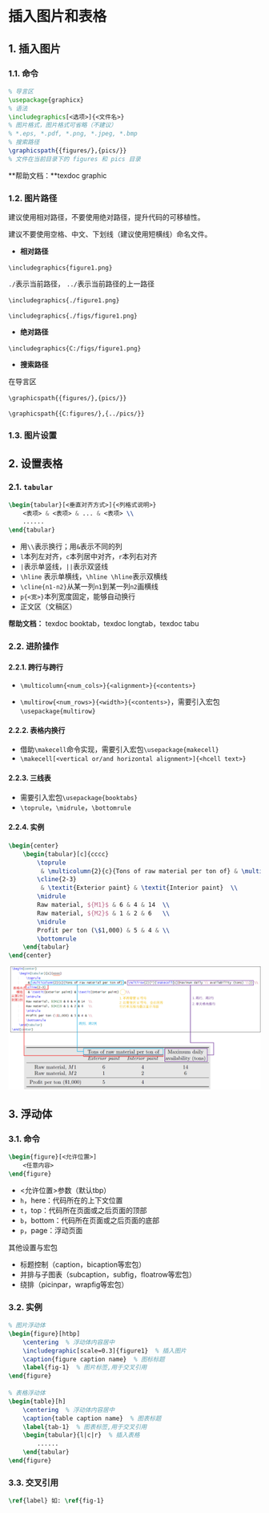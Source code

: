 # 插入图片和表格

## 1. 插入图片

### 1.1. 命令

```latex
% 导言区
\usepackage{graphicx}
% 语法
\includegraphics[<选项>]{<文件名>}
% 图片格式，图片格式可省略（不建议）
% *.eps, *.pdf, *.png, *.jpeg, *.bmp
% 搜索路径
\graphicspath{{figures/},{pics/}}
% 文件在当前目录下的 figures 和 pics 目录 
```

**帮助文档：**texdoc graphic

### 1.2. 图片路径

建议使用相对路径，不要使用绝对路径，提升代码的可移植性。

建议不要使用空格、中文、下划线（建议使用短横线）命名文件。

- **相对路径**

`\includegraphics{figure1.png}`

 `./`表示当前路径， `../`表示当前路径的上一路径

`\includegraphics{./figure1.png}`

`\includegraphics{./figs/figure1.png}`

- **绝对路径**

`\includegraphics{C:/figs/figure1.png}`

- **搜索路径**

在导言区

`\graphicspath{{figures/},{pics/}}`

`\graphicspath{{C:figures/},{../pics/}}`


### 1.3. 图片设置





## 2. 设置表格

### 2.1. `tabular`

```latex
\begin{tabular}[<垂直对齐方式>]{<列格式说明>}
	<表项> & <表项> & ... & <表项> \\
	......
\end{tabular}
```

- 用`\\`表示换行；用`&`表示不同的列
- `l`本列左对齐，`c`本列居中对齐，`r`本列右对齐
- `|`表示单竖线，`||`表示双竖线
- `\hline` 表示单横线，`\hline \hline`表示双横线
- `\cline{n1-n2}`从某一列`n1`到某一列`n2`画横线
- `p{<宽>}`本列宽度固定，能够自动换行
- 正文区（文稿区）

**帮助文档：** texdoc booktab，texdoc longtab，texdoc tabu

### 2.2. 进阶操作

#### 2.2.1. 跨行与跨行

- `\multicolumn{<num_cols>}{<alignment>}{<contents>}`

- `\multirow{<num_rows>}{<width>}{<contents>}`，需要引入宏包`\usepackage{multirow}`

#### 2.2.2. 表格内换行

- 借助`\makecell`命令实现，需要引入宏包`\usepackage{makecell}`
- `\makecell[<vertical or/and horizontal alignment>]{<hcell text>}`

#### 2.2.3. 三线表

- 需要引入宏包`\usepackage{booktabs}`
- `\toprule`，`\midrule`，`\bottomrule`

#### 2.2.4. 实例

```latex
\begin{center} 
    \begin{tabular}[c]{cccc}
        \toprule
         & \multicolumn{2}{c}{Tons of raw material per ton of} & \multirow{2}{*}{\makecell[c]{Maximum daily \\ availability (tons) \\}} \\
        \cline{2-3}
         & \textit{Exterior paint} & \textit{Interior paint}  \\
        \midrule
        Raw material, ${M1}$ & 6 & 4 & 14  \\
        Raw material, ${M2}$ & 1 & 2 & 6   \\
        \midrule
        Profit per ton (\$1,000) & 5 & 4 & \\
        \bottomrule
    \end{tabular} 
\end{center}
```

<img src="pics/pics-chp2-1-tabular.jpg" alt="pics-chp2-1-tabular" style="zoom:80%;" />



## 3. 浮动体

### 3.1. 命令

```latex
\begin{figure}[<允许位置>]
    <任意内容>
\end{figure}
```
- <允许位置>参数（默认tbp）
- `h`，here：代码所在的上下文位置
- `t`，top：代码所在页面或之后页面的顶部
- `b`，bottom：代码所在页面或之后页面的底部
- `p`，page：浮动页面

其他设置与宏包

- 标题控制（caption，bicaption等宏包）
- 并排与子图表（subcaption，subfig，floatrow等宏包）
- 绕排（picinpar，wrapfig等宏包）

### 3.2. 实例

```latex
% 图片浮动体
\begin{figure}[htbp]
	\centering  % 浮动体内容居中
	\includegraphic[scale=0.3]{figure1}  % 插入图片
	\caption{figure caption name}  % 图标标题
	\label{fig-1}  % 图片标签,用于交叉引用
\end{figure}

% 表格浮动体
\begin{table}[h]
	\centering  % 浮动体内容居中
	\caption{table caption name}  % 图表标题
	\label{tab-1}  % 图表标签,用于交叉引用
	\begin{tabular}{l|c|r}  % 插入表格
		......
	\end{tabular}
\end{figure}
```

### 3.3. 交叉引用

```latex
\ref{label} 如: \ref{fig-1}
```

